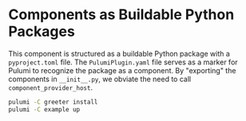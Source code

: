 # Components as Buildable Python Packages

This component is structured as a buildable Python package with a `pyproject.toml` file. The `PulumiPlugin.yaml` file serves as a marker for Pulumi to recognize the package as a component. By "exporting" the components in `__init__.py`, we obviate the need to call `component_provider_host`.

```bash
pulumi -C greeter install
pulumi -C example up
```
